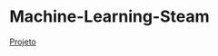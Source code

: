 # Machine-Learning-Steam

[Projeto](http://nbviewer.jupyter.org/github/aguinaldoabbj/Machine-Learning-Steam/blob/master/steam_ml.ipynb)
